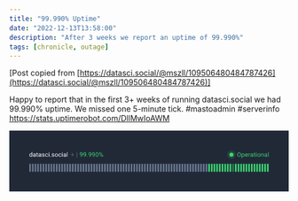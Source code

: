 ```yaml
---
title: "99.990% Uptime"
date: "2022-12-13T13:58:00"
description: "After 3 weeks we report an uptime of 99.990%"
tags: [chronicle, outage]
---
```


[Post copied from [https://datasci.social/@mszll/109506480484787426](https://datasci.social/@mszll/109506480484787426)]

Happy to report that in the first 3+ weeks of running datasci.social we had 99.990% uptime. We missed one 5-minute tick. #mastoadmin #serverinfo
https://stats.uptimerobot.com/DllMwIoAWM

![status bar showing green statuses for the last 3+ weeks and 99.990% uptime](images/594fbe6cf4a55618.png "status bar showing green statuses for the last 3+ weeks and 99.990% uptime")